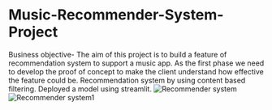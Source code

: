 # Music-Recommender-System-Project
Business objective- The aim of this project is to build a feature of recommendation system to support a music app. As the first phase we need to develop the proof of concept to make the client understand how effective the feature could be.
Recommendation system by using content based filtering.
Deployed a model using streamlit.
![Recommender system](https://user-images.githubusercontent.com/97382552/184924176-69a6475b-7940-4cd4-9e25-8fcfe3fde502.png)
![Recommender system1](https://user-images.githubusercontent.com/97382552/184924209-ea1b4f90-f3ab-4178-8247-8f09f65f5be5.png)
